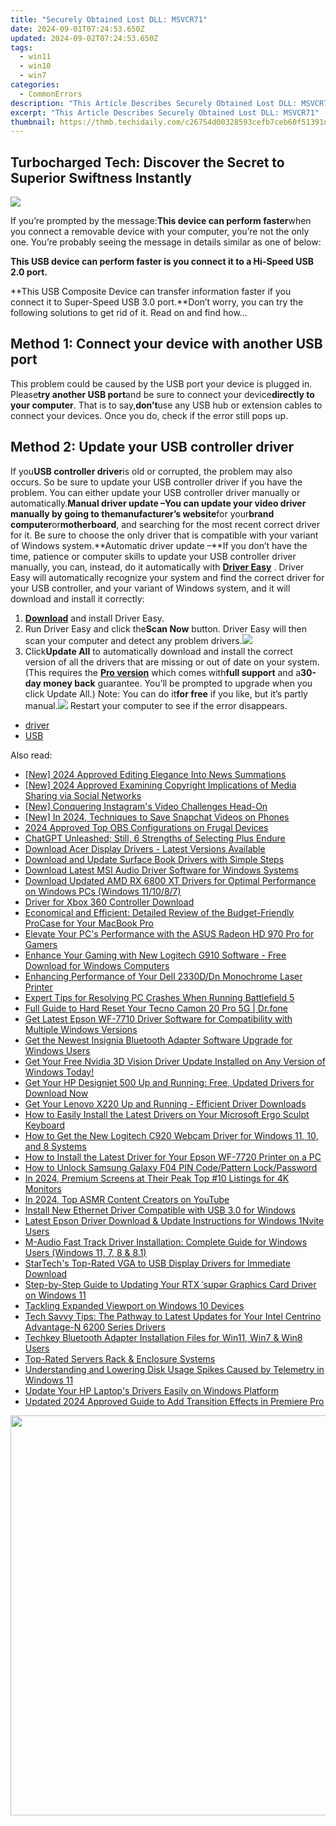 ```yaml
---
title: "Securely Obtained Lost DLL: MSVCR71"
date: 2024-09-01T07:24:53.650Z
updated: 2024-09-02T07:24:53.650Z
tags:
  - win11
  - win10
  - win7
categories:
  - CommonErrors
description: "This Article Describes Securely Obtained Lost DLL: MSVCR71"
excerpt: "This Article Describes Securely Obtained Lost DLL: MSVCR71"
thumbnail: https://thmb.techidaily.com/c26754d00328593cefb7ceb60f51391dcd2a8dd934a3e89af40244a078e590d9.jpg
---
```


## Turbocharged Tech: Discover the Secret to Superior Swiftness Instantly

![](https://images.drivereasy.com/wp-content/uploads/2018/09/img_5b9b5d3e6c799.jpg)

If you’re prompted by the message:**This device can perform faster**when you connect a removable device with your computer, you’re not the only one. You’re probably seeing the message in details similar as one of below:

 **This USB device can perform faster is you connect it to a Hi-Speed USB 2.0 port.**

 **This USB Composite Device can transfer information faster if you connect it to Super-Speed USB 3.0 port.**Don’t worry, you can try the following solutions to get rid of it. Read on and find how…

## Method 1: Connect your device with another USB port

This problem could be caused by the USB port your device is plugged in. Please**try another USB port**and be sure to connect your device**directly to your computer**. That is to say,**don’t**use any USB hub or extension cables to connect your devices. Once you do, check if the error still pops up.

## Method 2: Update your USB controller driver

If you**USB controller driver**is old or corrupted, the problem may also occurs. So be sure to update your USB controller driver if you have the problem. You can either update your USB controller driver manually or automatically.**Manual driver update –**You can update your video driver manually by going to the**manufacturer’s website**for your**brand computer**or**motherboard**, and searching for the most recent correct driver for it. Be sure to choose the only driver that is compatible with your variant of Windows system.**Automatic driver update –**If you don’t have the time, patience or computer skills to update your USB controller driver manually, you can, instead, do it automatically with **[Driver Easy](https://tools.techidaily.com/drivereasy/download/)** . Driver Easy will automatically recognize your system and find the correct driver for your USB controller, and your variant of Windows system, and it will download and install it correctly:

1. **[Download](https://tools.techidaily.com/drivereasy/download/)**  and install Driver Easy.
2. Run Driver Easy and click the**Scan Now** button. Driver Easy will then scan your computer and detect any problem drivers.![](https://images.drivereasy.com/wp-content/uploads/2018/09/img_5b9b64d36354d.jpg)
3. Click**Update All** to automatically download and install the correct version of all the drivers that are missing or out of date on your system. (This requires the **[Pro version](https://tools.techidaily.com/drivereasy/download/)**  which comes with**full support** and a**30-day money back** guarantee. You’ll be prompted to upgrade when you click Update All.) Note: You can do it**for free** if you like, but it’s partly manual.![](https://images.drivereasy.com/wp-content/uploads/2018/09/img_5b9b649a0def7.jpg)
Restart your computer to see if the error disappears.

* [driver](https://tools.techidaily.com/drivereasy/download/)
* [USB](https://tools.techidaily.com/drivereasy/download/)

<ins class="adsbygoogle"
     style="display:block"
     data-ad-format="autorelaxed"
     data-ad-client="ca-pub-7571918770474297"
     data-ad-slot="1223367746"></ins>



<ins class="adsbygoogle"
     style="display:block"
     data-ad-client="ca-pub-7571918770474297"
     data-ad-slot="8358498916"
     data-ad-format="auto"
     data-full-width-responsive="true"></ins>

<span class="atpl-alsoreadstyle">Also read:</span>
<div><ul>
<li><a href="https://youtube-lab.techidaily.com/024-approved-editing-elegance-into-news-summations/"><u>[New] 2024 Approved  Editing Elegance Into News Summations</u></a></li>
<li><a href="https://facebook-clips.techidaily.com/new-2024-approved-examining-copyright-implications-of-media-sharing-via-social-networks/"><u>[New] 2024 Approved  Examining Copyright Implications of Media Sharing via Social Networks</u></a></li>
<li><a href="https://instagram-videos.techidaily.com/new-conquering-instagrams-video-challenges-head-on/"><u>[New] Conquering Instagram's Video Challenges Head-On</u></a></li>
<li><a href="https://snapchat-videos.techidaily.com/new-in-2024-techniques-to-save-snapchat-videos-on-phones/"><u>[New] In 2024, Techniques to Save Snapchat Videos on Phones</u></a></li>
<li><a href="https://screen-sharing-recording.techidaily.com/2024-approved-top-obs-configurations-on-frugal-devices/"><u>2024 Approved  Top OBS Configurations on Frugal Devices</u></a></li>
<li><a href="https://tech-savvy.techidaily.com/chatgpt-unleashed-still-6-strengths-of-selecting-plus-endure/"><u>ChatGPT Unleashed; Still, 6 Strengths of Selecting Plus Endure</u></a></li>
<li><a href="https://win-amazing.techidaily.com/download-acer-display-drivers-latest-versions-available/"><u>Download Acer Display Drivers - Latest Versions Available</u></a></li>
<li><a href="https://win-amazing.techidaily.com/download-and-update-surface-book-drivers-with-simple-steps/"><u>Download and Update Surface Book Drivers with Simple Steps</u></a></li>
<li><a href="https://win-amazing.techidaily.com/download-latest-msi-audio-driver-software-for-windows-systems/"><u>Download Latest MSI Audio Driver Software for Windows Systems</u></a></li>
<li><a href="https://win-amazing.techidaily.com/download-updated-amd-rx-6800-xt-drivers-for-optimal-performance-on-windows-pcs-windows-111087/"><u>Download Updated AMD RX 6800 XT Drivers for Optimal Performance on Windows PCs (Windows 11/10/8/7)</u></a></li>
<li><a href="https://win-amazing.techidaily.com/driver-for-xbox-360-controller-download/"><u>Driver for Xbox 360 Controller Download</u></a></li>
<li><a href="https://instagram-clips.techidaily.com/economical-and-efficient-detailed-review-of-the-budget-friendly-procase-for-your-macbook-pro/"><u>Economical and Efficient: Detailed Review of the Budget-Friendly ProCase for Your MacBook Pro</u></a></li>
<li><a href="https://win-amazing.techidaily.com/elevate-your-pcs-performance-with-the-asus-radeon-hd-970-pro-for-gamers/"><u>Elevate Your PC's Performance with the ASUS Radeon HD 970 Pro for Gamers</u></a></li>
<li><a href="https://win-amazing.techidaily.com/enhance-your-gaming-with-new-logitech-g910-software-free-download-for-windows-computers/"><u>Enhance Your Gaming with New Logitech G910 Software - Free Download for Windows Computers</u></a></li>
<li><a href="https://win-amazing.techidaily.com/enhancing-performance-of-your-dell-2330ddn-monochrome-laser-printer/"><u>Enhancing Performance of Your Dell 2330D/Dn Monochrome Laser Printer</u></a></li>
<li><a href="https://win-solutions.techidaily.com/expert-tips-for-resolving-pc-crashes-when-running-battlefield-5/"><u>Expert Tips for Resolving PC Crashes When Running Battlefield 5</u></a></li>
<li><a href="https://techidaily.com/full-guide-to-hard-reset-your-tecno-camon-20-pro-5g-drfone-by-drfone-reset-android-reset-android/"><u>Full Guide to Hard Reset Your Tecno Camon 20 Pro 5G | Dr.fone</u></a></li>
<li><a href="https://win-amazing.techidaily.com/get-latest-epson-wf-7710-driver-software-for-compatibility-with-multiple-windows-versions/"><u>Get Latest Epson WF-7710 Driver Software for Compatibility with Multiple Windows Versions</u></a></li>
<li><a href="https://win-amazing.techidaily.com/get-the-newest-insignia-bluetooth-adapter-software-upgrade-for-windows-users/"><u>Get the Newest Insignia Bluetooth Adapter Software Upgrade for Windows Users</u></a></li>
<li><a href="https://win-amazing.techidaily.com/get-your-free-nvidia-3d-vision-driver-update-installed-on-any-version-of-windows-today/"><u>Get Your Free Nvidia 3D Vision Driver Update Installed on Any Version of Windows Today!</u></a></li>
<li><a href="https://win-amazing.techidaily.com/get-your-hp-designjet-500-up-and-running-free-updated-drivers-for-download-now/"><u>Get Your HP Designjet 500 Up and Running: Free, Updated Drivers for Download Now</u></a></li>
<li><a href="https://win-amazing.techidaily.com/1722965621359-get-your-lenovo-x220-up-and-running-efficient-driver-downloads/"><u>Get Your Lenovo X220 Up and Running - Efficient Driver Downloads</u></a></li>
<li><a href="https://win-amazing.techidaily.com/how-to-easily-install-the-latest-drivers-on-your-microsoft-ergo-sculpt-keyboard/"><u>How to Easily Install the Latest Drivers on Your Microsoft Ergo Sculpt Keyboard</u></a></li>
<li><a href="https://win-amazing.techidaily.com/how-to-get-the-new-logitech-c920-webcam-driver-for-windows-11-10-and-8-systems/"><u>How to Get the New Logitech C920 Webcam Driver for Windows 11, 10, and 8 Systems</u></a></li>
<li><a href="https://win-dash.techidaily.com/how-to-install-the-latest-driver-for-your-epson-wf-7720-printer-on-a-pc/"><u>How to Install the Latest Driver for Your Epson WF-7720 Printer on a PC</u></a></li>
<li><a href="https://android-unlock.techidaily.com/how-to-unlock-samsung-galaxy-f04-pin-codepattern-lockpassword-by-drfone-android/"><u>How to Unlock Samsung Galaxy F04 PIN Code/Pattern Lock/Password</u></a></li>
<li><a href="https://extra-skills.techidaily.com/in-2024-premium-screens-at-their-peak-top-10-listings-for-4k-monitors/"><u>In 2024, Premium Screens at Their Peak  Top #10 Listings for 4K Monitors</u></a></li>
<li><a href="https://youtube-zero.techidaily.com/24-top-asmr-content-creators-on-youtube/"><u>In 2024, Top ASMR Content Creators on YouTube</u></a></li>
<li><a href="https://win-amazing.techidaily.com/install-new-ethernet-driver-compatible-with-usb-30-for-windows/"><u>Install New Ethernet Driver Compatible with USB 3.0 for Windows</u></a></li>
<li><a href="https://win-amazing.techidaily.com/latest-epson-driver-download-and-update-instructions-for-windows-1nvite-users/"><u>Latest Epson Driver Download & Update Instructions for Windows 1Nvite Users</u></a></li>
<li><a href="https://win-amazing.techidaily.com/m-audio-fast-track-driver-installation-complete-guide-for-windows-users-windows-11-7-8-and-81/"><u>M-Audio Fast Track Driver Installation: Complete Guide for Windows Users (Windows 11, 7, 8 & 8.1)</u></a></li>
<li><a href="https://win-amazing.techidaily.com/startechs-top-rated-vga-to-usb-display-drivers-for-immediate-download/"><u>StarTech's Top-Rated VGA to USB Display Drivers for Immediate Download</u></a></li>
<li><a href="https://win-amazing.techidaily.com/step-by-step-guide-to-updating-your-rtx-sper-graphics-card-driver-on-windows-11/"><u>Step-by-Step Guide to Updating Your RTX ˈsʊpər Graphics Card Driver on Windows 11</u></a></li>
<li><a href="https://graphic-issues.techidaily.com/tackling-expanded-viewport-on-windows-10-devices/"><u>Tackling Expanded Viewport on Windows 10 Devices</u></a></li>
<li><a href="https://win-amazing.techidaily.com/tech-savvy-tips-the-pathway-to-latest-updates-for-your-intel-centrino-advantage-n-6200-series-drivers/"><u>Tech Savvy Tips: The Pathway to Latest Updates for Your Intel Centrino Advantage-N 6200 Series Drivers</u></a></li>
<li><a href="https://win-amazing.techidaily.com/techkey-bluetooth-adapter-installation-files-for-win11-win7-and-win8-users/"><u>Techkey Bluetooth Adapter Installation Files for Win11, Win7 & Win8 Users</u></a></li>
<li><a href="https://tech-renaissance.techidaily.com/top-rated-servers-rack-and-enclosure-systems/"><u>Top-Rated Servers Rack & Enclosure Systems</u></a></li>
<li><a href="https://win-amazing.techidaily.com/understanding-and-lowering-disk-usage-spikes-caused-by-telemetry-in-windows-11/"><u>Understanding and Lowering Disk Usage Spikes Caused by Telemetry in Windows 11</u></a></li>
<li><a href="https://win-amazing.techidaily.com/update-your-hp-laptops-drivers-easily-on-windows-platform/"><u>Update Your HP Laptop's Drivers Easily on Windows Platform</u></a></li>
<li><a href="https://ai-editing-video.techidaily.com/updated-2024-approved-guide-to-add-transition-effects-in-premiere-pro/"><u>Updated 2024 Approved Guide to Add Transition Effects in Premiere Pro</u></a></li>
</ul></div>

<!-- affiliate ads begin -->
<a href="https://ephamedtechinc.pxf.io/c/5597632/2097467/26400?prodsku=B700" target="_top" id="2097467"><img src="//a.impactradius-go.com/display-ad/26400-2097467" border="0" alt="" width="640" height="640"/></a><img height="0" width="0" src="https://imp.pxf.io/i/5597632/2097467/26400" style="position:absolute;visibility:hidden;" border="0" />
<!-- affiliate ads end -->